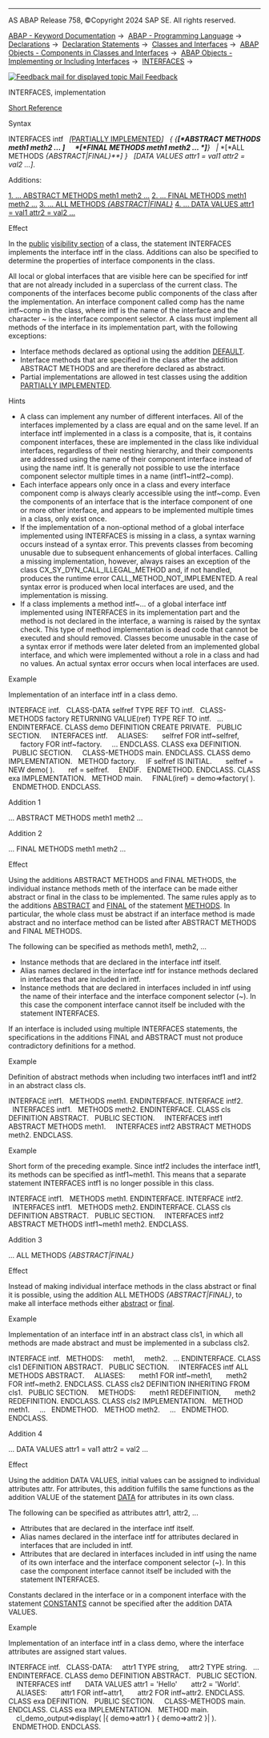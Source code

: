   

* * *

AS ABAP Release 758, ©Copyright 2024 SAP SE. All rights reserved.

[ABAP - Keyword Documentation](https://help.sap.com/doc/abapdocu_latest_index_htm/latest/en-US/abenabap.htm) →  [ABAP - Programming Language](https://help.sap.com/doc/abapdocu_latest_index_htm/latest/en-US/abenabap_reference.htm) →  [Declarations](https://help.sap.com/doc/abapdocu_latest_index_htm/latest/en-US/abendeclarations.htm) →  [Declaration Statements](https://help.sap.com/doc/abapdocu_latest_index_htm/latest/en-US/abenabap_declarations.htm) →  [Classes and Interfaces](https://help.sap.com/doc/abapdocu_latest_index_htm/latest/en-US/abenclasses_and_interfaces.htm) →  [ABAP Objects - Components in Classes and Interfaces](https://help.sap.com/doc/abapdocu_latest_index_htm/latest/en-US/abenclass_ifac_components.htm) →  [ABAP Objects - Implementing or Including Interfaces](https://help.sap.com/doc/abapdocu_latest_index_htm/latest/en-US/abeninterfaces.htm) →  [INTERFACES](https://help.sap.com/doc/abapdocu_latest_index_htm/latest/en-US/abapinterfaces.htm) → 

 [![](Mail.gif?object=Mail.gif "Feedback mail for displayed topic") Mail Feedback](mailto:f1_help@sap.com?subject=Feedback%20on%20ABAP%20Documentation&body=Document:%20INTERFACES%2C%20implementation%2C%20ABAPINTERFACES_CLASS%2C%20758%0D%0A%0D%0AError:%0D%0A%0D%0A%0D%0A%0D%0ASuggestion%20for%20improvement:)

INTERFACES, implementation

[Short Reference](https://help.sap.com/doc/abapdocu_latest_index_htm/latest/en-US/abapinterfaces_shortref.htm)

Syntax

INTERFACES intf
  *\[*[PARTIALLY IMPLEMENTED](https://help.sap.com/doc/abapdocu_latest_index_htm/latest/en-US/abapinterfaces_partially.htm)*\]*
  *{* *{**\[*ABSTRACT METHODS meth1 meth2 ... *\]*
     *\[*FINAL METHODS meth1 meth2 ... *\]**}*
  *|* *\[*ALL METHODS *{*ABSTRACT*|*FINAL*}**\]* *}*
  *\[*DATA VALUES attr1 = val1 attr2 = val2 ...*\]*.

Additions:

[1\. ... ABSTRACT METHODS meth1 meth2 ...](#!ABAP_ADDITION_1@1@)
[2\. ... FINAL METHODS meth1 meth2 ...](#!ABAP_ADDITION_2@2@)
[3\. ... ALL METHODS *{*ABSTRACT*|*FINAL*}*](#!ABAP_ADDITION_3@3@)
[4\. ... DATA VALUES attr1 = val1 attr2 = val2 ...](#!ABAP_ADDITION_4@4@)

Effect

In the [public](https://help.sap.com/doc/abapdocu_latest_index_htm/latest/en-US/abenpublic_glosry.htm "Glossary Entry") [visibility section](https://help.sap.com/doc/abapdocu_latest_index_htm/latest/en-US/abenvisibility_section_glosry.htm "Glossary Entry") of a class, the statement INTERFACES implements the interface intf in the class. Additions can also be specified to determine the properties of interface components in the class.

All local or global interfaces that are visible here can be specified for intf that are not already included in a superclass of the current class. The components of the interfaces become public components of the class after the implementation. An interface component called comp has the name intf~comp in the class, where intf is the name of the interface and the character ~ is the interface component selector. A class must implement all methods of the interface in its implementation part, with the following exceptions:

-   Interface methods declared as optional using the addition [DEFAULT](https://help.sap.com/doc/abapdocu_latest_index_htm/latest/en-US/abapmethods_default.htm).
-   Interface methods that are specified in the class after the addition ABSTRACT METHODS and are therefore declared as abstract.
-   Partial implementations are allowed in test classes using the addition [PARTIALLY IMPLEMENTED](https://help.sap.com/doc/abapdocu_latest_index_htm/latest/en-US/abapinterfaces_partially.htm).

Hints

-   A class can implement any number of different interfaces. All of the interfaces implemented by a class are equal and on the same level. If an interface intf implemented in a class is a composite, that is, it contains component interfaces, these are implemented in the class like individual interfaces, regardless of their nesting hierarchy, and their components are addressed using the name of their component interface instead of using the name intf. It is generally not possible to use the interface component selector multiple times in a name (intf1~intf2~comp).
-   Each interface appears only once in a class and every interface component comp is always clearly accessible using the intf~comp. Even the components of an interface that is the interface component of one or more other interface, and appears to be implemented multiple times in a class, only exist once.
-   If the implementation of a non-optional method of a global interface implemented using INTERFACES is missing in a class, a syntax warning occurs instead of a syntax error. This prevents classes from becoming unusable due to subsequent enhancements of global interfaces. Calling a missing implementation, however, always raises an exception of the class CX\_SY\_DYN\_CALL\_ILLEGAL\_METHOD and, if not handled, produces the runtime error CALL\_METHOD\_NOT\_IMPLEMENTED. A real syntax error is produced when local interfaces are used, and the implementation is missing.
-   If a class implements a method intf~... of a global interface intf implemented using INTERFACES in its implementation part and the method is not declared in the interface, a warning is raised by the syntax check. This type of method implementation is dead code that cannot be executed and should removed. Classes become unusable in the case of a syntax error if methods were later deleted from an implemented global interface, and which were implemented without a role in a class and had no values. An actual syntax error occurs when local interfaces are used.

Example

Implementation of an interface intf in a class demo.

INTERFACE intf.
  CLASS-DATA selfref TYPE REF TO intf.
  CLASS-METHODS factory RETURNING VALUE(ref) TYPE REF TO intf.
  ...
ENDINTERFACE.
CLASS demo DEFINITION CREATE PRIVATE.
  PUBLIC SECTION.
    INTERFACES intf.
    ALIASES:
      selfref FOR intf~selfref,
      factory FOR intf~factory.
    ...
ENDCLASS.
CLASS exa DEFINITION.
  PUBLIC SECTION.
    CLASS-METHODS main.
ENDCLASS.
CLASS demo IMPLEMENTATION.
  METHOD factory.
    IF selfref IS INITIAL.
      selfref = NEW demo( ).
      ref = selfref.
    ENDIF.
  ENDMETHOD.
ENDCLASS.
CLASS exa IMPLEMENTATION.
  METHOD main.
    FINAL(iref) = demo=>factory( ).
  ENDMETHOD.
ENDCLASS.

Addition 1   

... ABSTRACT METHODS meth1 meth2 ...

Addition 2   

... FINAL METHODS meth1 meth2 ...

Effect

Using the additions ABSTRACT METHODS and FINAL METHODS, the individual instance methods meth of the interface can be made either abstract or final in the class to be implemented. The same rules apply as to the additions [ABSTRACT](https://help.sap.com/doc/abapdocu_latest_index_htm/latest/en-US/abapmethods_abstract_final.htm) and [FINAL](https://help.sap.com/doc/abapdocu_latest_index_htm/latest/en-US/abapmethods_abstract_final.htm) of the statement [METHODS](https://help.sap.com/doc/abapdocu_latest_index_htm/latest/en-US/abapmethods.htm). In particular, the whole class must be abstract if an interface method is made abstract and no interface method can be listed after ABSTRACT METHODS and FINAL METHODS.

The following can be specified as methods meth1, meth2, ...

-   Instance methods that are declared in the interface intf itself.
-   Alias names declared in the interface intf for instance methods declared in interfaces that are included in intf.
-   Instance methods that are declared in interfaces included in intf using the name of their interface and the interface component selector (~). In this case the component interface cannot itself be included with the statement INTERFACES.

If an interface is included using multiple INTERFACES statements, the specifications in the additions FINAL and ABSTRACT must not produce contradictory definitions for a method.

Example

Definition of abstract methods when including two interfaces intf1 and intf2 in an abstract class cls.

INTERFACE intf1.
  METHODS meth1.
ENDINTERFACE.
INTERFACE intf2.
  INTERFACES intf1.
  METHODS meth2.
ENDINTERFACE.
CLASS cls DEFINITION ABSTRACT.
  PUBLIC SECTION.
    INTERFACES intf1 ABSTRACT METHODS meth1.
    INTERFACES intf2 ABSTRACT METHODS meth2.
ENDCLASS.

Example

Short form of the preceding example. Since intf2 includes the interface intf1, its methods can be specified as intf1~meth1. This means that a separate statement INTERFACES intf1 is no longer possible in this class.

INTERFACE intf1.
  METHODS meth1.
ENDINTERFACE.
INTERFACE intf2.
  INTERFACES intf1.
  METHODS meth2.
ENDINTERFACE.
CLASS cls DEFINITION ABSTRACT.
  PUBLIC SECTION.
    INTERFACES intf2 ABSTRACT METHODS intf1~meth1 meth2.
ENDCLASS.

Addition 3   

... ALL METHODS *{*ABSTRACT*|*FINAL*}*

Effect

Instead of making individual interface methods in the class abstract or final it is possible, using the addition ALL METHODS *{*ABSTRACT*|*FINAL*}*, to make all interface methods either [abstract](https://help.sap.com/doc/abapdocu_latest_index_htm/latest/en-US/abapmethods_abstract_final.htm) or [final](https://help.sap.com/doc/abapdocu_latest_index_htm/latest/en-US/abapmethods_abstract_final.htm).

Example

Implementation of an interface intf in an abstract class cls1, in which all methods are made abstract and must be implemented in a subclass cls2.

INTERFACE intf.
  METHODS:
    meth1,
    meth2.
  ...
ENDINTERFACE.
CLASS cls1 DEFINITION ABSTRACT.
  PUBLIC SECTION.
    INTERFACES intf ALL METHODS ABSTRACT.
    ALIASES:
      meth1 FOR intf~meth1,
      meth2 FOR intf~meth2.
ENDCLASS.
CLASS cls2 DEFINITION INHERITING FROM cls1.
  PUBLIC SECTION.
    METHODS:
      meth1 REDEFINITION,
      meth2 REDEFINITION.
ENDCLASS.
CLASS cls2 IMPLEMENTATION.
  METHOD meth1.
    ...
  ENDMETHOD.
  METHOD meth2.
    ...
  ENDMETHOD.
ENDCLASS.

Addition 4   

... DATA VALUES attr1 = val1 attr2 = val2 ...

Effect

Using the addition DATA VALUES, initial values can be assigned to individual attributes attr. For attributes, this addition fulfills the same functions as the addition VALUE of the statement [DATA](https://help.sap.com/doc/abapdocu_latest_index_htm/latest/en-US/abapdata.htm) for attributes in its own class.

The following can be specified as attributes attr1, attr2, ...

-   Attributes that are declared in the interface intf itself.
-   Alias names declared in the interface intf for attributes declared in interfaces that are included in intf.
-   Attributes that are declared in interfaces included in intf using the name of its own interface and the interface component selector (~). In this case the component interface cannot itself be included with the statement INTERFACES.

Constants declared in the interface or in a component interface with the statement [CONSTANTS](https://help.sap.com/doc/abapdocu_latest_index_htm/latest/en-US/abapconstants.htm) cannot be specified after the addition DATA VALUES.

Example

Implementation of an interface intf in a class demo, where the interface attributes are assigned start values.

INTERFACE intf.
  CLASS-DATA:
    attr1 TYPE string,
    attr2 TYPE string.
  ...
ENDINTERFACE.
CLASS demo DEFINITION ABSTRACT.
  PUBLIC SECTION.
    INTERFACES intf
      DATA VALUES attr1 = 'Hello'
      attr2 = 'World'.
    ALIASES:
      attr1 FOR intf~attr1,
      attr2 FOR intf~attr2.
ENDCLASS.
CLASS exa DEFINITION.
  PUBLIC SECTION.
    CLASS-METHODS main.
ENDCLASS.
CLASS exa IMPLEMENTATION.
  METHOD main.
    cl\_demo\_output=>display( |{ demo=>attr1 } { demo=>attr2 }| ).
  ENDMETHOD.
ENDCLASS.